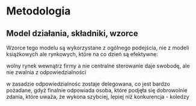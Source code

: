# Metodologia





## Model działania, składniki, wzorce

Wzorce tego modelu są wykorzystane z ogólnego podejścia, nie z modeli książkowych 
ale rynkowych, które na co dzień są efektywne:

wolny rynek wewnątrz firmy a nie centralne sterowanie
daje swobodę, ale nie zwalnia z  odpowiedzialności

w zasadzie odpowiedzialnośc zostaje delegowana, co jest bardzo pożadane, gdyż finalnie
odpowiada osoba, które podjęła się dobrowolnie zdania, które
uważa, że wykona szybciej, lepiej niż konkurencja - koledzy

